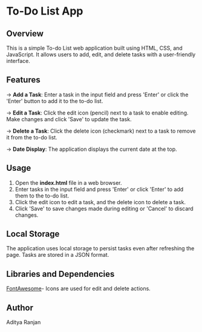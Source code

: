 # To-Do List App

## Overview
This is a simple To-do List web application built using HTML, CSS, and JavaScript. It allows users to add, edit, and delete tasks with a user-friendly interface.

## Features
-> **Add a Task**: Enter a task in the input field and press 'Enter' or click the 'Enter' button to add it to the to-do list.

-> **Edit a Task**: Click the edit icon (pencil) next to a task to enable editing. Make changes and click 'Save' to update the task.

-> **Delete a Task**: Click the delete icon (checkmark) next to a task to remove it from the to-do list.

-> **Date Display**: The application displays the current date at the top.

## Usage
1. Open the **index.html** file in a web browser.
2. Enter tasks in the input field and press 'Enter' or click 'Enter' to add them to the to-do list.
3. Click the edit icon to edit a task, and the delete icon to delete a task.
4. Click 'Save' to save changes made during editing or 'Cancel' to discard changes.

## Local Storage
The application uses local storage to persist tasks even after refreshing the page. Tasks are stored in a JSON format.

## Libraries and Dependencies
[FontAwesome](https://fontawesome.com/)-  Icons are used for edit and delete actions.

## Author
Aditya Ranjan
